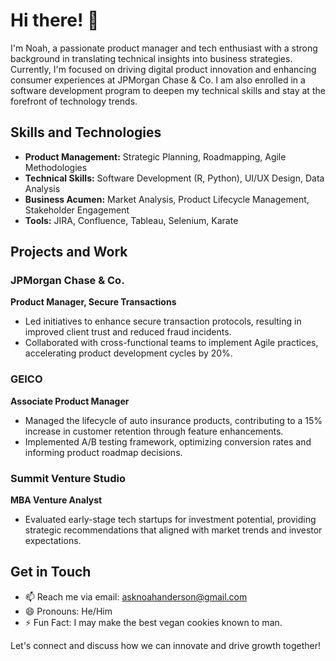 # Hi there! 👋

I'm Noah, a passionate product manager and tech enthusiast with a strong background in translating technical insights into business strategies. Currently, I'm focused on driving digital product innovation and enhancing consumer experiences at JPMorgan Chase & Co. I am also enrolled in a software development program to deepen my technical skills and stay at the forefront of technology trends.

## Skills and Technologies

- **Product Management:** Strategic Planning, Roadmapping, Agile Methodologies
- **Technical Skills:** Software Development (R, Python), UI/UX Design, Data Analysis
- **Business Acumen:** Market Analysis, Product Lifecycle Management, Stakeholder Engagement
- **Tools:** JIRA, Confluence, Tableau, Selenium, Karate

## Projects and Work

### JPMorgan Chase & Co.
**Product Manager, Secure Transactions**
- Led initiatives to enhance secure transaction protocols, resulting in improved client trust and reduced fraud incidents.
- Collaborated with cross-functional teams to implement Agile practices, accelerating product development cycles by 20%.

### GEICO
**Associate Product Manager**
- Managed the lifecycle of auto insurance products, contributing to a 15% increase in customer retention through feature enhancements.
- Implemented A/B testing framework, optimizing conversion rates and informing product roadmap decisions.

### Summit Venture Studio
**MBA Venture Analyst**
- Evaluated early-stage tech startups for investment potential, providing strategic recommendations that aligned with market trends and investor expectations.

## Get in Touch

- 📫 Reach me via email: asknoahanderson@gmail.com
- 😄 Pronouns: He/Him
- ⚡ Fun Fact: I may make the best vegan cookies known to man. 

Let's connect and discuss how we can innovate and drive growth together!
